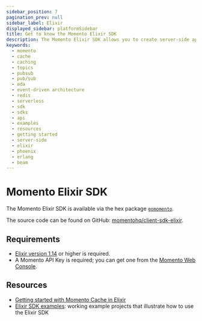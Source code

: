 ```yaml
---
sidebar_position: 7
pagination_prev: null
sidebar_label: Elixir
displayed_sidebar: platformSidebar
title: Get to know the Momento Elixir SDK
description: The Momento Elixir SDK allows you to create server-side applications, and take advantage of Momento's caching and pub-sub features. Find resources and examples here!
keywords:
  - momento
  - cache
  - caching
  - topics
  - pubsub
  - pub/sub
  - eda
  - event-driven architecture
  - redis
  - serverless
  - sdk
  - sdks
  - api
  - examples
  - resources
  - getting started
  - server-side
  - elixir
  - phoenix
  - erlang
  - beam
---
```


# Momento Elixir SDK

The Momento Elixir SDK is available via the hex package [`gomomento`](https://hex.pm/packages/gomomento).

The source code can be found on GitHub: [momentohq/client-sdk-elixir](https://github.com/momentohq/client-sdk-elixir).

## Requirements

- [Elixir version 1.14](https://elixir-lang.org/install.html) or higher is required.
- A Momento API Key is required; you can get one from the [Momento Web Console](https://console.gomomento.com/).

## Resources

- [Getting started with Momento Cache in Elixir](./cache.mdx)
- [Elixir SDK examples](https://github.com/momentohq/client-sdk-elixir/blob/main/examples/README.md): working example projects that illustrate how to use the Elixir SDK
